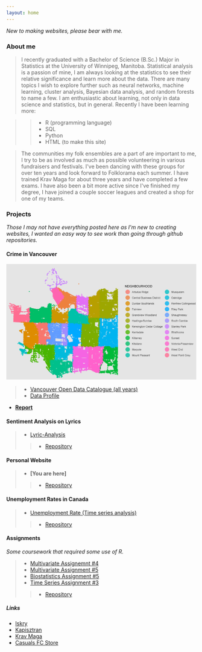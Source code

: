 ```yaml
---
layout: home
---
```


*New to making websites, please bear with me.*


### About me
>I recently graduated with a Bachelor of Science (B.Sc.) Major in Statistics at the University of Winnipeg, Manitoba. Statistical analysis is a passion of mine, I am always looking at the statistics to see their relative significance and learn more about the data. There are many topics I wish to explore further such as neural networks, machine learning, cluster analysis, Bayesian data analysis, and random forests to name a few. I am enthusiastic about learning, not only in data science and statistics, but in general. Recently I have been learning more:

>>* R (programming language)
>>* SQL 
>>* Python
>>* HTML (to make this site)

>The communities my folk ensembles are a part of are important to me, I try to be as involved as much as possible volunteering in various fundraisers and festivals. I've been dancing with these groups for over ten years and look forward to Folklorama each summer. I have trained Krav Maga for about three years and have completed a few exams. I have also been a bit more active since I've finished my degree, I have joined a couple soccer leagues and created a shop for one of my teams.

### Projects
*Those I may not have everything posted here as I'm new to creating websites, I wanted an easy way to see work than going through github repositories.*
#### Crime in Vancouver

![Vancouver Crimes 2003-2019](assets/vancouver_plot.png)

>* [Vancouver Open Data Catalogue (all years)](https://data.vancouver.ca/datacatalogue/crime-data.htm)
>* [Data Profile](https://davidrucinski.github.io/Crime-in-Vancouver/data_profile_report.html)
* **[Report](https://davidrucinski.github.io/Crime-in-Vancouver/crime_in_Van.html)**

#### Sentiment Analysis on Lyrics

>* [Lyric-Analysis](https://github.com/DavidRucinski/Lyrics/blob/master/lyrics_mining.pdf)
>>* [Repository](https://github.com/DavidRucinski/Lyrics)


#### Personal Website
>* **[You are here]**
>>* [Repository](https://github.com/DavidRucinski/davidrucinski.github.io)


#### Unemployment Rates in Canada
>* [Unemployment Rate (Time series analysis)](https://github.com/DavidRucinski/CanadianUnemployment/blob/master/Project_unemployment.pdf)
>>* [Repository](https://github.com/DavidRucinski/CanadianUnemployment)


#### Assignments
*Some coursework that required some use of R.*
>* [Multivariate Assignemnt #4](https://github.com/DavidRucinski/Assignments/blob/master/multivar_As4.pdf)
>* [Multivariate Assignment #5](https://github.com/DavidRucinski/Assignments/blob/master/multi_as5.pdf)
>* [Biostatistics Assignment #5](https://github.com/DavidRucinski/Assignments/blob/master/as_5_biostat.pdf)
>* [Time Series Assignment #3](https://github.com/DavidRucinski/Assignments/blob/master/TimeSeriesAs3.pdf)
>>* [Repository](https://github.com/DavidRucinski/Assignments)

##### Links
- [Iskry](http://www.iskry.com/)
- [Kapisztran](https://en-gb.facebook.com/kapisztranensemble/)
- [Krav Maga](http://kravmaga-winnipeg.ca/?page_id=15)
- [Casuals FC Store](https://casualsfc.entripyshops.com/)
